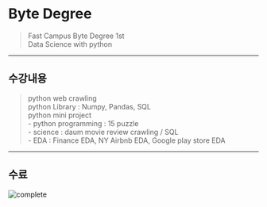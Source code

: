 # Byte Degree

> Fast Campus Byte Degree 1st   
> Data Science with python    

------

## 수강내용 

> python web crawling   
> python Library : Numpy, Pandas, SQL   
> python mini project   
    - python programming : 15 puzzle   
    - science : daum movie review crawling / SQL   
    - EDA : Finance EDA, NY Airbnb EDA, Google play store EDA   

-----

## 수료
![complete](https://user-images.githubusercontent.com/46242120/83440702-5a8a3e80-a480-11ea-8ace-f89596868631.png)
